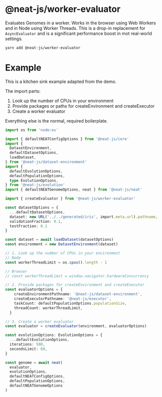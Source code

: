 # @neat-js/worker-evaluator

Evaluates Genomes in a worker. Works in the browser using Web Workers and in Node using Worker Threads. This is a drop-in replacement for `AsyncEvaluator` and is a significant performance boost in mot real-world settings.

```sh
yarn add @neat-js/worker-evaluator
```

# Example

This is a kitchen sink example adapted from the demo.

The import parts:
1. Look up the number of CPUs in your environment
2. Provide packages or paths for createEnvironment and createExecutor
3. Create a worker evaluator

Everything else is the normal, required boilerplate.

```ts
import os from 'node:os'

import { defaultNEATConfigOptions } from '@neat-js/core'
import {
  DatasetEnvironment,
  defaultDatasetOptions,
  loadDataset,
} from '@neat-js/dataset-environment'
import {
  defaultEvolutionOptions,
  defaultPopulationOptions,
  type EvolutionOptions,
} from '@neat-js/evolution'
import { defaultNEATGenomeOptions, neat } from '@neat-js/neat'

import { createEvaluator } from '@neat-js/worker-evaluator'

const datasetOptions = {
  ...defaultDatasetOptions,
  dataset: new URL('../../generated/iris', import.meta.url).pathname,
  validationFraction: 0.1,
  testFraction: 0.1
}

const dataset = await loadDataset(datasetOptions)
const environment = new DatasetEnvironment(dataset)

// 1. Look up the number of CPUs in your environment
// Node
const workerThreadLimit = os.cpus().length - 1 

// Browser
// const workerThreadLimit = window.navigator.hardwareConcurrency 

// 2. Provide packages for createEnvironment and createExecutor
const evaluatorOptions = {
    createEnvironmentPathname: '@neat-js/dataset-environment',
    createExecutorPathname: '@neat-js/executor',
    taskCount: defaultPopulationOptions.populationSize,
    threadCount: workerThreadLimit,
  }

// 3. Create a worker evaluator
const evaluator = createEvaluator(environment, evaluatorOptions)

const evolutionOptions: EvolutionOptions = {
  ...defaultEvolutionOptions,
  iterations: 500,
  secondsLimit: 60,
}

const genome = await neat(
  evaluator,
  evolutionOptions,
  defaultNEATConfigOptions,
  defaultPopulationOptions,
  defaultNEATGenomeOptions
)
```


